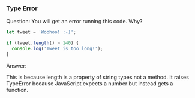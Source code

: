 
### Type Error

Question: You will get an error running this code. Why?

```javascript
let tweet = 'Woohoo! :-)';

if (tweet.length() > 140) {
  console.log('Tweet is too long!');
}
```

Answer:

This is because length is a property of string types not a method. It raises TypeError because JavaScript expects a number but instead gets a function.